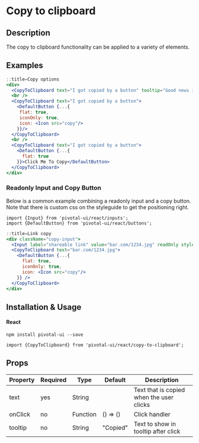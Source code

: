 # Copy to clipboard

## Description

The copy to clipboard functionality can be applied to a variety of elements.

## Examples

```jsx
::title=Copy options
<div>
  <CopyToClipboard text="I got copied by a button" tooltip="Good news it's copied">Click Me To Copy</CopyToClipboard>
  <br />
  <CopyToClipboard text="I got copied by a button">
    <DefaultButton {...{
     flat: true,
     iconOnly: true,
     icon: <Icon src="copy"/>
    }}/>
  </CopyToClipboard>
  <br />
  <CopyToClipboard text="I got copied by a button">
    <DefaultButton {...{
      flat: true
    }}>Click Me To Copy</DefaultButton>
  </CopyToClipboard>
</div>
```

### Readonly Input and Copy Button

Below is a common example combining a readonly input and a copy button.
Note that there is custom css on the styleguide to get the positioning right.

```
import {Input} from 'pivotal-ui/react/inputs';
import {DefaultButton} from 'pivotal-ui/react/buttons';
```

```jsx
::title=Link copy
<div className="copy-input">
  <Input label="shareable link" value="bar.com/1234.jpg" readOnly style={{height: "42px"}}/>
  <CopyToClipboard text="bar.com/1234.jpg">
    <DefaultButton {...{
      flat: true,
      iconOnly: true,
      icon: <Icon src="copy"/>
    }} />
  </CopyToClipboard>
</div>
```

## Installation & Usage

#### React
`npm install pivotal-ui --save`

`import {CopyToClipboard} from 'pivotal-ui/react/copy-to-clipboard';`


## Props
Property | Required | Type     | Default  | Description
---------|----------|----------|----------|------------
text     | yes      | String   |          | Text that is copied when the user clicks
onClick  | no       | Function | () => () | Click handler
tooltip  | no       | String   | "Copied" | Text to show in tooltip after click